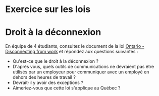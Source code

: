 # Exercice sur les lois

# Droit à la déconnexion

En équipe de 4 étudiants, consultez le document de la loi [Ontario - Disconnecting from work](https://www.ontario.ca/document/your-guide-employment-standards-act-0/written-policy-disconnecting-from-work) et répondez aux questions suivantes :  

- Qu'est-ce que le droit à la déconnexion ?
- D'après vous, quels outils de communications ne devraient pas être utilisés par un employeur pour communiquer avec un employé en dehors des heures de travail ?  
- Devrait-il y avoir des exceptions ?  
- Aimeriez-vous que cette loi s'applique au Québec ?  


